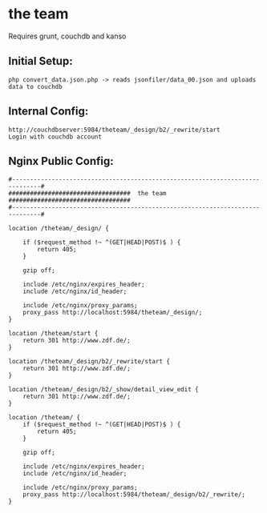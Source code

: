 the team
========


Requires grunt, couchdb and kanso



Initial Setup:
----------------
    php convert_data.json.php -> reads jsonfiler/data_00.json and uploads data to couchdb



 Internal Config:
 ----------------
    http://couchdbserver:5984/theteam/_design/b2/_rewrite/start
    Login with couchdb account


 Nginx Public Config:
 --------------------
    #------------------------------------------------------------------------------#
    ##################################  the team  ##################################
    #------------------------------------------------------------------------------#

    location /theteam/_design/ {

        if ($request_method !~ ^(GET|HEAD|POST)$ ) {
            return 405;
        }

        gzip off;
        
        include /etc/nginx/expires_header;
        include /etc/nginx/id_header;

        include /etc/nginx/proxy_params;
        proxy_pass http://localhost:5984/theteam/_design/;
    }

    location /theteam/start {
        return 301 http://www.zdf.de/;
    }

    location /theteam/_design/b2/_rewrite/start {
        return 301 http://www.zdf.de/;
    }

    location /theteam/_design/b2/_show/detail_view_edit {
        return 301 http://www.zdf.de/;
    }

    location /theteam/ {
        if ($request_method !~ ^(GET|HEAD|POST)$ ) {
            return 405;
        }

        gzip off;

        include /etc/nginx/expires_header;
        include /etc/nginx/id_header;

        include /etc/nginx/proxy_params;
        proxy_pass http://localhost:5984/theteam/_design/b2/_rewrite/;
    }